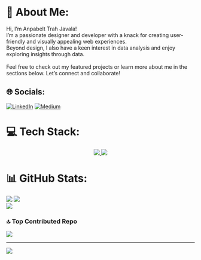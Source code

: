 # 💫 About Me:
Hi, I’m Anpabelt Trah Javala!<br>I’m a passionate designer and developer with a knack for creating user-friendly and visually appealing web experiences. <br>Beyond design, I also have a keen interest in data analysis and enjoy exploring insights through data.<br><br>Feel free to check out my featured projects or learn more about me in the sections below. Let’s connect and collaborate!


## 🌐 Socials:
[![LinkedIn](https://img.shields.io/badge/LinkedIn-%230077B5.svg?logo=linkedin&logoColor=white)](https://linkedin.com/in/anpabelt) [![Medium](https://img.shields.io/badge/Medium-12100E?logo=medium&logoColor=white)](https://medium.com/@anpabelt) 

# 💻 Tech Stack:
<p align="center">
  <a href="https://skillicons.dev">
    <img src="https://skillicons.dev/icons?i=html,css,tailwind,js,react,ts,vscode,neovim,vite,git,github,figma,cloudflare,postman,prisma" />
    <img src="https://skillicons.dev/icons?i=py,pytorch,mysql,postgres,r,tensorflow,anaconda,opencv" />
  </a>
</p>

# 📊 GitHub Stats:
![](https://github-readme-stats.vercel.app/api?username=anpabeltj&theme=radical&hide_border=false&include_all_commits=true&count_private=true) ![](https://github-readme-streak-stats.herokuapp.com/?user=anpabeltj&theme=radical&hide_border=false)<br/>
![](https://github-readme-stats.vercel.app/api/top-langs/?username=anpabeltj&theme=radical&hide_border=false&include_all_commits=true&count_private=true&layout=compact)


### 🔝 Top Contributed Repo
![](https://github-contributor-stats.vercel.app/api?username=anpabeltj&limit=5&theme=radical&combine_all_yearly_contributions=true)

---
[![](https://visitcount.itsvg.in/api?id=anpabeltj&icon=0&color=6)](https://visitcount.itsvg.in)

<!-- Proudly created with GPRM ( https://gprm.itsvg.in ) -->
